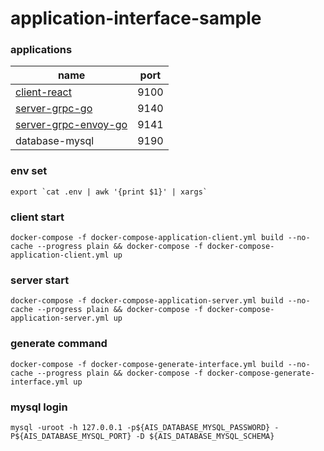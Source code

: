 # application-interface-sample

### applications
|    name                                      | port | 
|--------------                                |----- |
|[client-react](./client-react)                | 9100 |
|[server-grpc-go](./server-grpc-go)            | 9140 |
|[server-grpc-envoy-go](./server-grpc-envoy-go)| 9141 |                    
|database-mysql                                | 9190 |

### env set
```shell
export `cat .env | awk '{print $1}' | xargs`
```

### client start
```shell
docker-compose -f docker-compose-application-client.yml build --no-cache --progress plain && docker-compose -f docker-compose-application-client.yml up
```

### server start
```shell
docker-compose -f docker-compose-application-server.yml build --no-cache --progress plain && docker-compose -f docker-compose-application-server.yml up
```

### generate command
```shell
docker-compose -f docker-compose-generate-interface.yml build --no-cache --progress plain && docker-compose -f docker-compose-generate-interface.yml up 
```

### mysql login
```shell
mysql -uroot -h 127.0.0.1 -p${AIS_DATABASE_MYSQL_PASSWORD} -P${AIS_DATABASE_MYSQL_PORT} -D ${AIS_DATABASE_MYSQL_SCHEMA}
```
